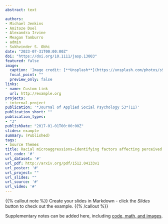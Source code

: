 ```yaml
---
abstract: text

authors:
- Michael Jenkins
- Amitoze Doel
- Alexandra Irvine
- Meagan Tamburro
- admin
- Sukhvinder S. Obhi
date: "2023-07-31T00:00:00Z"
doi: "https://doi.org/10.1111/jasp.13003"
featured: false
image:
  caption: 'Image credit: [**Unsplash**](https://unsplash.com/photos/s9CC2SKySJM)'
  focal_point: ""
  preview_only: false
links:
- name: Custom Link
  url: http://example.org
projects:
- internal-project
publication: '*Journal of Applied Social Psychology 53*(11)'
publication_short: ""
publication_types:
- "3"
publishDate: "2017-01-01T00:00:00Z"
slides: example
summary: (Published)
tags:
- Source Themes
title: Racial microaggressions—identifying factors affecting perceived severity and exploring strategies to reduce harm
url_code: '#'
url_dataset: '#'
url_pdf: http://arxiv.org/pdf/1512.04133v1
url_poster: '#'
url_project: ""
url_slides: ""
url_source: '#'
url_video: '#'
---
```


{{% callout note %}}
Create your slides in Markdown - click the *Slides* button to check out the example.
{{% /callout %}}

Supplementary notes can be added here, including [code, math, and images](https://wowchemy.com/docs/writing-markdown-latex/).
